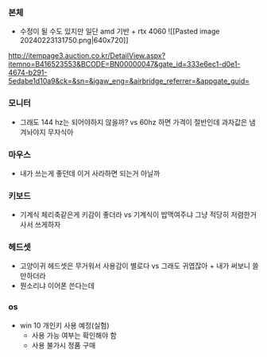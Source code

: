 ### 본체
- 수정이 될 수도 있지만 일단 amd 기반 + rtx 4060
![[Pasted image 20240223131750.png|640x720]]

http://itempage3.auction.co.kr/DetailView.aspx?itemno=B416523553&BCODE=BN00000047&gate_id=333e6ec1-d0e1-4674-b291-5edabe1d10a9&ck=&sn=&igaw_eng=&airbridge_referrer=&appgate_guid=
### 모니터
- 그래도 144 hz는 되어야하지 않을까? vs 60hz 하면 가격이 절반인데 과자값은 냄겨놔야지 무자식아
### 마우스
- 내가 쓰는게 좋던데 이거 사라하면 되는거 아닐까
### 키보드
- 기계식 체리축같은게 키감이 좋더라 vs 기계식이 밥맥여주냐 그냥 적당히 저렴한거 사서 쓰게하자
### 헤드셋
- 고양이귀 헤드셋은 무거워서 사용감이 별로다 vs 그래도 귀엽잖아 + 내가 써보니 쓸만하더라
- 뭔소리냐 이어폰 쓴다는데
### os
- win 10 개인키 사용 예정(실험)
	- 사용 가능 여부는 확인해야 함
	- 사용 불가시 정품 구매 

